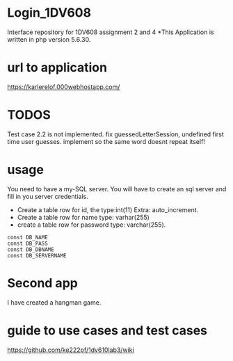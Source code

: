 # Login_1DV608
Interface repository for 1DV608 assignment 2 and 4
*This Application is written in php version 5.6.30.

# url to application
https://karlerelof.000webhostapp.com/

# TODOS
Test case 2.2 is not implemented.
fix guessedLetterSession, undefined first time user guesses.
implement so the same word doesnt repeat itself!

# usage
 You need to have a my-SQL server. You will have to create an sql server and fill in you server credentials.
 * Create a table row for id, the type:int(11) Extra: auto_increment.
 * Create a table row for name type: varhar(255)
 * create a table row for password type: varchar(255).
````
const DB_NAME
const DB_PASS
const DB_DBNAME
const DB_SERVERNAME
````

# Second app
I have created a hangman game.

# guide to use cases and test cases
https://github.com/ke222pf/1dv610lab3/wiki
